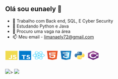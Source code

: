 ## Olá sou eunaely 👋



- 🔭 Trabalho com Back end, SQL, E Cyber Security
- 🌱 Estudando Python e Java
- 👯 Procuro uma vaga na área
- 📫 Meu email - limanaely72@gmail.com


<div style="display: inline_block"><br>
  <img align="center" alt="Eunaely-Js" height="30" width="40" src="https://raw.githubusercontent.com/devicons/devicon/master/icons/javascript/javascript-plain.svg">
  <img align="center" alt="Eunaely-Ts" height="30" width="40" src="https://raw.githubusercontent.com/devicons/devicon/master/icons/typescript/typescript-plain.svg">
  <img align="center" alt="Eunaely-React" height="30" width="40" src="https://raw.githubusercontent.com/devicons/devicon/master/icons/react/react-original.svg">
  <img align="center" alt="Eunaely-HTML" height="30" width="40" src="https://raw.githubusercontent.com/devicons/devicon/master/icons/html5/html5-original.svg">
  <img align="center" alt="Eunaely-CSS" height="30" width="40" src="https://raw.githubusercontent.com/devicons/devicon/master/icons/css3/css3-original.svg">
  <img align="center" alt="Eunaely-Python" height="30" width="40" src="https://raw.githubusercontent.com/devicons/devicon/master/icons/python/python-original.svg">
  <img align="center" alt="Eunaely-Csharp" height="30" width="40" src="https://raw.githubusercontent.com/devicons/devicon/master/icons/csharp/csharp-original.svg">                    
          

</div>



  ##
 
<div> 
  <a href="https://instagram.com/_eunaely" target="_blank"><img src="https://img.shields.io/badge/-Instagram-%23E4405F?style=for-the-badge&logo=instagram&logoColor=white" target="_blank"></a>>
  <a href="https://www.linkedin.com/in/cássia-naelir-de-lima-0210351b8/" target="_blank"><img src="https://img.shields.io/badge/-LinkedIn-%230077B5?style=for-the-badge&logo=linkedin&logoColor=white" target="_blank"></a> 
  
</div>

